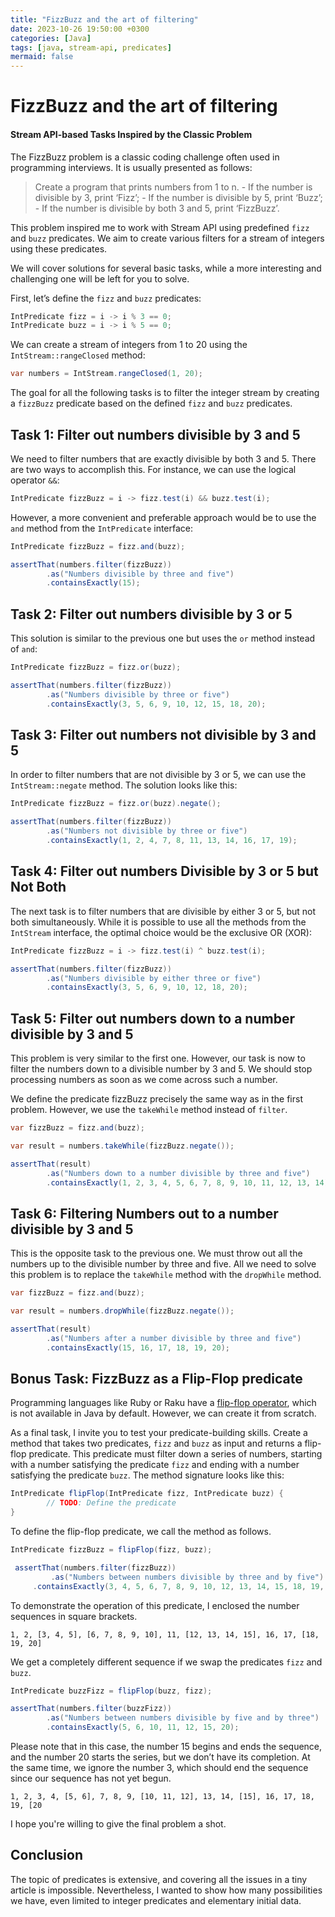 ```yaml
---
title: "FizzBuzz and the art of filtering"
date: 2023-10-26 19:50:00 +0300
categories: [Java]
tags: [java, stream-api, predicates]
mermaid: false
---
```

# FizzBuzz and the art of filtering

#### Stream API-based Tasks Inspired by the Classic Problem

The FizzBuzz problem is a classic coding challenge often used in programming interviews. It is usually presented as follows:

> Create a program that prints numbers from 1 to n. - If the number is divisible by 3, print ‘Fizz’; - If the number is divisible by 5, print ‘Buzz’; - If the number is divisible by both 3 and 5, print ‘FizzBuzz’.
>

This problem inspired me to work with Stream API using predefined `fizz` and `buzz` predicates. We aim to create various filters for a stream of integers using these predicates.

We will cover solutions for several basic tasks, while a more interesting and challenging one will be left for you to solve.

First, let’s define the `fizz` and `buzz` predicates:

```java
IntPredicate fizz = i -> i % 3 == 0;
IntPredicate buzz = i -> i % 5 == 0;
```

We can create a stream of integers from 1 to 20 using the `IntStream::rangeClosed` method:

```java
var numbers = IntStream.rangeClosed(1, 20);
```

The goal for all the following tasks is to filter the integer stream by creating a `fizzBuzz` predicate based on the defined `fizz` and `buzz` predicates.

## Task 1: Filter out numbers divisible by 3 and 5

We need to filter numbers that are exactly divisible by both 3 and 5. There are two ways to accomplish this. For instance, we can use the logical operator `&&`:

```java
IntPredicate fizzBuzz = i -> fizz.test(i) && buzz.test(i);
```

However, a more convenient and preferable approach would be to use the `and` method from the `IntPredicate` interface:

```java
IntPredicate fizzBuzz = fizz.and(buzz);

assertThat(numbers.filter(fizzBuzz))        
		.as("Numbers divisible by three and five")        
		.containsExactly(15);
```

## Task 2: Filter out numbers divisible by 3 or 5

This solution is similar to the previous one but uses the `or` method instead of `and`:

```java
IntPredicate fizzBuzz = fizz.or(buzz);

assertThat(numbers.filter(fizzBuzz))        
		.as("Numbers divisible by three or five")        
		.containsExactly(3, 5, 6, 9, 10, 12, 15, 18, 20);
```

## Task 3: Filter out numbers not divisible by 3 and 5

In order to filter numbers that are not divisible by 3 or 5, we can use the `IntStream::negate` method. The solution looks like this:

```java
IntPredicate fizzBuzz = fizz.or(buzz).negate();

assertThat(numbers.filter(fizzBuzz))        
		.as("Numbers not divisible by three or five")        
		.containsExactly(1, 2, 4, 7, 8, 11, 13, 14, 16, 17, 19);
```

## Task 4: Filter out numbers Divisible by 3 or 5 but Not Both

The next task is to filter numbers that are divisible by either 3 or 5, but not both simultaneously. While it is possible to use all the methods from the `IntStream` interface, the optimal choice would be the exclusive OR (XOR):

```java
IntPredicate fizzBuzz = i -> fizz.test(i) ^ buzz.test(i);

assertThat(numbers.filter(fizzBuzz))        
		.as("Numbers divisible by either three or five")        
		.containsExactly(3, 5, 6, 9, 10, 12, 18, 20);
```

## Task 5: Filter out numbers down to a number divisible by 3 and 5

This problem is very similar to the first one. However, our task is now to filter the numbers down to a divisible number by 3 and 5. We should stop processing numbers as soon as we come across such a number.

We define the predicate fizzBuzz precisely the same way as in the first problem. However, we use the `takeWhile` method instead of `filter`.

```java
var fizzBuzz = fizz.and(buzz);

var result = numbers.takeWhile(fizzBuzz.negate());

assertThat(result)
		.as("Numbers down to a number divisible by three and five")
		.containsExactly(1, 2, 3, 4, 5, 6, 7, 8, 9, 10, 11, 12, 13, 14);
```

## Task 6: Filtering Numbers out to a number divisible by 3 and 5

This is the opposite task to the previous one. We must throw out all the numbers up to the divisible number by three and five. All we need to solve this problem is to replace the `takeWhile` method with the `dropWhile` method.

```java
var fizzBuzz = fizz.and(buzz);

var result = numbers.dropWhile(fizzBuzz.negate());

assertThat(result)
		.as("Numbers after a number divisible by three and five")
		.containsExactly(15, 16, 17, 18, 19, 20);
```

## Bonus Task: FizzBuzz as a Flip-Flop predicate

Programming languages like Ruby or Raku have a [flip-flop operator](https://en.wikipedia.org/wiki/Flip-flop_(programming)), which is not available in Java by default. However, we can create it from scratch.

As a final task, I invite you to test your predicate-building skills. Create a method that takes two predicates, `fizz` and `buzz` as input and returns a flip-flop predicate. This predicate must filter down a series of numbers, starting with a number satisfying the predicate `fizz` and ending with a number satisfying the predicate `buzz`. The method signature looks like this:

```java
IntPredicate flipFlop(IntPredicate fizz, IntPredicate buzz) {
		// TODO: Define the predicate
}
```

To define the flip-flop predicate, we call the method as follows.

```java
IntPredicate fizzBuzz = flipFlop(fizz, buzz);

 assertThat(numbers.filter(fizzBuzz))
		 .as("Numbers between numbers divisible by three and by five")
     .containsExactly(3, 4, 5, 6, 7, 8, 9, 10, 12, 13, 14, 15, 18, 19, 20);
```

To demonstrate the operation of this predicate, I enclosed the number sequences in square brackets.

```
1, 2, [3, 4, 5], [6, 7, 8, 9, 10], 11, [12, 13, 14, 15], 16, 17, [18, 19, 20]
```

We get a completely different sequence if we swap the predicates `fizz` and `buzz`.

```java
IntPredicate buzzFizz = flipFlop(buzz, fizz);

assertThat(numbers.filter(buzzFizz))
		.as("Numbers between numbers divisible by five and by three")
		.containsExactly(5, 6, 10, 11, 12, 15, 20);
```

Please note that in this case, the number 15 begins and ends the sequence, and the number 20 starts the series, but we don’t have its completion. At the same time, we ignore the number 3, which should end the sequence since our sequence has not yet begun.

```
1, 2, 3, 4, [5, 6], 7, 8, 9, [10, 11, 12], 13, 14, [15], 16, 17, 18, 19, [20
```

I hope you're willing to give the final problem a shot.

## Conclusion

The topic of predicates is extensive, and covering all the issues in a tiny article is impossible. Nevertheless, I wanted to show how many possibilities we have, even limited to integer predicates and elementary initial data.
